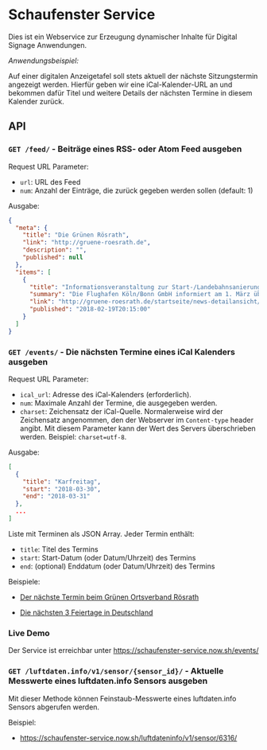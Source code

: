 # Schaufenster Service

Dies ist ein Webservice zur Erzeugung dynamischer Inhalte für
Digital Signage Anwendungen.

_Anwendungsbeispiel:_

Auf einer digitalen Anzeigetafel soll stets aktuell der nächste Sitzungstermin
angezeigt werden. Hierfür geben wir eine iCal-Kalender-URL an
und bekommen dafür Titel und weitere Details der nächsten Termine in diesem
Kalender zurück.

## API

### `GET /feed/` - Beiträge eines RSS- oder Atom Feed ausgeben

Request URL Parameter:

- `url`: URL des Feed
- `num`: Anzahl der Einträge, die zurück gegeben werden sollen (default: 1)

Ausgabe:

```json
{
  "meta": {
    "title": "Die Grünen Rösrath",
    "link": "http://gruene-roesrath.de",
    "description": "",
    "published": null
  },
  "items": [
    {
      "title": "Informationsveranstaltung zur Start-/Landebahnsanierung am Flughafen",
      "summary": "Die Flughafen Köln/Bonn GmbH informiert am 1. März über die anstehende Sanierung der großen Start-...",
      "link": "http://gruene-roesrath.de/startseite/news-detailansicht/article/informationsveranstaltung_zur_start_landebahnsanierung_am_flughafen/",
      "published": "2018-02-19T20:15:00"
    }
  ]
}
```

### `GET /events/` - Die nächsten Termine eines iCal Kalenders ausgeben

Request URL Parameter:

- `ical_url`: Adresse des iCal-Kalenders (erforderlich).
- `num`: Maximale Anzahl der Termine, die ausgegeben werden.
- `charset`: Zeichensatz der iCal-Quelle. Normalerweise wird der Zeichensatz
  angenommen, den der Webserver im `Content-type` header angibt. Mit diesem
  Parameter kann der Wert des Servers überschrieben werden. Beispiel: `charset=utf-8`.

Ausgabe:

```json
[
  {
    "title": "Karfreitag",
    "start": "2018-03-30",
    "end": "2018-03-31"
  },
  ...
]
```

Liste mit Terminen als JSON Array. Jeder Termin enthält:

- `title`: Titel des Termins
- `start`: Start-Datum (oder Datum/Uhrzeit) des Termins
- `end`: (optional) Enddatum (oder Datum/Uhrzeit) des Termins

Beispiele:

- [Der nächste Termin beim Grünen Ortsverband Rösrath](https://schaufenster-service.now.sh/events/?charset=utf8&num=1&ical_url=https%3A%2F%2Fgruene-roesrath.de%2Ftermine%2Fcal%2Fics%2F%3Ftype%3D150%26tx_cal_controller%255Bcalendar%255D%3D649)

- [Die nächsten 3 Feiertage in Deutschland](https://schaufenster-service.now.sh/events/?num=3&ical_url=http%3A%2F%2Fwww.webcal.fi%2Fcal.php%3Fid%3D75%26rid%3Dics%26wrn%3D0%26wp%3D12%26wf%3D55)

### Live Demo

Der Service ist erreichbar unter https://schaufenster-service.now.sh/events/


### `GET /luftdaten.info/v1/sensor/{sensor_id}/` - Aktuelle Messwerte eines luftdaten.info Sensors ausgeben

Mit dieser Methode können Feinstaub-Messwerte eines luftdaten.info Sensors
abgerufen werden.

Beispiel:

- https://schaufenster-service.now.sh/luftdateninfo/v1/sensor/6316/
